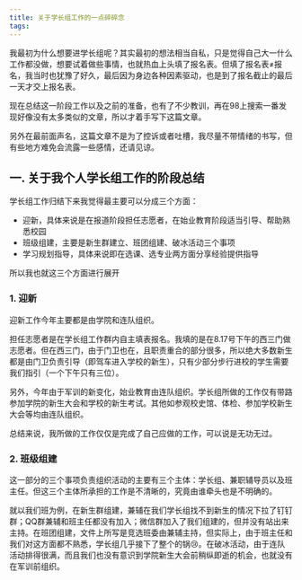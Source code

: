 ```yaml
---
title: 关于学长组工作的一点碎碎念
tags:
---
```


我最初为什么想要进学长组呢？其实最初的想法相当自私，只是觉得自己大一什么工作都没做，想要试着做些事情，也就热血上头填了报名表。但填了报名表≠报名，我当时也犹豫了好久，最后因为身边各种因素驱动，也是到了报名截止的最后一天才交上报名表。

现在总结这一阶段工作以及之前的准备，也有了不少教训，再在98上搜索一番发现好像没有太多类似的文章，所以才着手写下这篇文章。

另外在最前面声名，这篇文章不是为了控诉或者吐槽，我尽量不带情绪的书写，但有些地方难免会流露一些感情，还请见谅。

## 一. 关于我个人学长组工作的阶段总结

学长组工作归结下来我觉得最主要可以分成三个方面：

- 迎新，具体来说是在报道阶段担任志愿者，在始业教育阶段适当引导、帮助熟悉校园
- 班级组建，主要是新生群建立、班团组建、破冰活动三个事项
- 学习规划指导，具体来说即在选课、选专业两方面分享经验提供指导

所以我也就这三个方面进行展开

### 1. 迎新

迎新工作今年主要都是由学院和连队组织。

担任志愿者是在学长组工作群内自主填表报名。我填的是在8.17号下午的西三门做志愿者。但在西三门，由于门卫也在，且职责重合的部分很多，所以绝大多数新生都是由门卫负责引导（即驾车进入学校的新生），只有少部分步行进校的学生需要我们指引（一个下午只有三位）。

另外，今年由于军训的新变化，始业教育由连队组织。学长组所做的工作仅有带路参加学院的新生大会和学校的新生考试。其他如参观校史馆、体检、参加学校新生大会等均由连队组织。

总结来说，我所做的工作仅仅是完成了自己应做的工作，可以说是无功无过。

### 2. 班级组建

这一部分的三个事项负责组织活动的主要有三个主体：学长组、兼职辅导员以及班主任。但这三个主体所承担的工作是不清晰的，究竟由谁牵头也是不明确的。

就以我们班为例，在新生群组建，兼辅在我们学长组找不到新生的情况下拉了钉钉群；QQ群兼辅和班主任都没有加入；微信群加入了我们组建的，但并没有站出来主持。在班团组建，文件上所写是竞选班委由兼辅主持，但实际上，由于班主任和我们对这方面都不熟悉，学长组几乎接下了整个的锅😢。在破冰活动，由于连队活动排得很满，而且我们也没有意识到学院新生大会前稍纵即逝的机会，也就没有在军训前组织。

